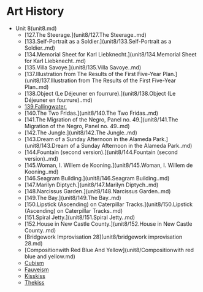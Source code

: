 # Art History

- Unit 8(unit8.md)
  * [127.The Steerage.](unit8/127.The Steerage..md)
  * [133.Self-Portrait as a Soldier.](unit8/133.Self-Portrait as a Soldier..md)
  * [134.Memorial Sheet for Karl Liebknecht.](unit8/134.Memorial Sheet for Karl Liebknecht..md)
  * [135.Villa Savoye.](unit8/135.Villa Savoye..md)
  * [137.Illustration from The Results of the First Five-Year Plan.](unit8/137.Illustration from The Results of the First Five-Year Plan..md)
  * [138.Object (Le Déjeuner en fourrure).](unit8/138.Object \(Le Déjeuner en fourrure\)..md)
  * [139.Fallingwater.](unit8/139.Fallingwater..md)
  * [140.The Two Fridas.](unit8/140.The Two Fridas..md)
  * [141.The Migration of the Negro, Panel no. 49.](unit8/141.The Migration of the Negro, Panel no. 49..md)
  * [142.The Jungle.](unit8/142.The Jungle..md)
  * [143.Dream of a Sunday Afternoon in the Alameda Park.](unit8/143.Dream of a Sunday Afternoon in the Alameda Park..md)
  * [144.Fountain (second version).](unit8/144.Fountain \(second version\)..md)
  * [145.Woman, I. Willem de Kooning.](unit8/145.Woman, I. Willem de Kooning..md)
  * [146.Seagram Building.](unit8/146.Seagram Building..md)
  * [147.Marilyn Diptych.](unit8/147.Marilyn Diptych..md)
  * [148.Narcissus Garden.](unit8/148.Narcissus Garden..md)
  * [149.The Bay.](unit8/149.The Bay..md)
  * [150.Lipstick (Ascending) on Caterpillar Tracks.](unit8/150.Lipstick \(Ascending\) on Caterpillar Tracks..md)
  * [151.Spiral Jetty.](unit8/151.Spiral Jetty..md)
  * [152.House in New Castle County.](unit8/152.House in New Castle County..md)
  * [Bridgework Improvisation 28](unit8/bridgework improvisation 28.md)
  * [Compositionwith Red Blue And Yellow](unit8/Compositionwith red blue and yellow.md)
  * [Cubism](unit8/cubism.md)
  * [Fauveism](unit8/Fauveism.md)
  * [Kisskiss](unit8/Kisskiss.md)
  * [Thekiss](unit8/thekiss.md)
